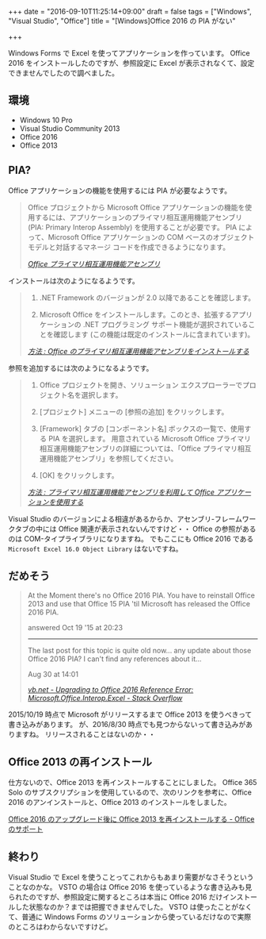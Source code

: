+++
date = "2016-09-10T11:25:14+09:00"
draft = false
tags = ["Windows", "Visual Studio", "Office"]
title = "[Windows]Office 2016 の PIA がない"

+++

Windows Forms で Excel を使ってアプリケーションを作っています。
Office 2016 をインストールしたのですが、参照設定に Excel が表示されなくて、設定できませんでしたので調べました。

<!--more-->

## 環境

* Windows 10 Pro
* Visual Studio Community 2013
* Office 2016
* Office 2013

## PIA?

Office アプリケーションの機能を使用するには PIA が必要なようです。

> Office プロジェクトから Microsoft Office アプリケーションの機能を使用するには、アプリケーションのプライマリ相互運用機能アセンブリ (PIA: Primary Interop Assembly) を使用することが必要です。 PIA によって、Microsoft Office アプリケーションの COM ベースのオブジェクト モデルと対話するマネージ コードを作成できるようになります。
>
> <cite>[Office プライマリ相互運用機能アセンブリ](https://msdn.microsoft.com/ja-jp/library/15s06t57.aspx)</cite>

インストールは次のようになるようです。

> 1. .NET Framework のバージョンが 2.0 以降であることを確認します。
>
> 2. Microsoft Office をインストールします。このとき、拡張するアプリケーションの .NET プログラミング サポート機能が選択されていることを確認します (この機能は既定のインストールに含まれています)。
>
> <cite>[方法 : Office のプライマリ相互運用機能アセンブリをインストールする](https://msdn.microsoft.com/ja-jp/library/kh3965hw.aspx)</cite>

参照を追加するには次のようになるようです。

> 1. Office プロジェクトを開き、ソリューション エクスプローラーでプロジェクト名を選択します。
>
> 2. [プロジェクト] メニューの [参照の追加] をクリックします。
>
> 3. [Framework] タブの [コンポーネント名] ボックスの一覧で、使用する PIA を選択します。 用意されている Microsoft Office プライマリ相互運用機能アセンブリの詳細については、「Office プライマリ相互運用機能アセンブリ」を参照してください。
>
> 4. [OK] をクリックします。
>
> <cite>[方法 : プライマリ相互運用機能アセンブリを利用して Office アプリケーションを使用する](https://msdn.microsoft.com/ja-jp/library/dww0e04a.aspx)</cite>

Visual Studio のバージョンによる相違があるからか、アセンブリ-フレームワークタブの中には Office 関連が表示されないんですけど・・
Office の参照があるのは COM-タイプライブラリになりますね。
でもここにも Office 2016 である `Microsoft Excel 16.0 Object Library` はないですね。

## だめそう

> At the Moment there's no Office 2016 PIA. You have to reinstall Office 2013 and use that Office 15 PIA 'til Microsoft has released the Office 2016 PIA.
>
> answered Oct 19 '15 at 20:23
>
> ---
>
> The last post for this topic is quite old now... any update about those Office 2016 PIA? I can't find any references about it...
>
> Aug 30 at 14:01
>
> <cite>[vb.net - Upgrading to Office 2016 Reference Error: Microsoft.Office.Interop.Excel - Stack Overflow](http://stackoverflow.com/questions/33219807/upgrading-to-office-2016-reference-error-microsoft-office-interop-excel)</cite>

2015/10/19 時点で Microsoft がリリースするまで Office 2013 を使うべきって書き込みがあります。
が、2016/8/30 時点でも見つからないって書き込みがありますね。
リリースされることはないのか・・

## Office 2013 の再インストール

仕方ないので、Office 2013 を再インストールすることにしました。
Office 365 Solo のサブスクリプションを使用しているので、次のリンクを参考に、Office 2016 のアンインストールと、Office 2013 のインストールをしました。

[Office 2016 のアップグレード後に Office 2013 を再インストールする - Office のサポート](https://support.office.com/ja-jp/article/Office-2016-のアップグレード後に-Office-2013-を再インストールする-a6ca92f4-cbb4-4609-9fdb-f8d3dd6812f3)

## 終わり

Visual Studio で Excel を使うことってこれからもあまり需要がなさそうということなのかな。
VSTO の場合は Office 2016 を使っているような書き込みも見られたのですが、参照設定に関するところは本当に Office 2016 だけインストールした状態なのか？までは把握できませんでした。
VSTO は使ったことがなくて、普通に Windows Forms のソリューションから使っているだけなので実際のところはわからないですけど。
